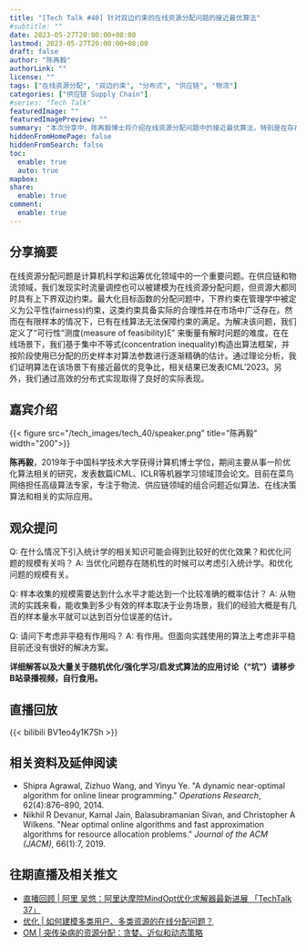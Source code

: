 ```yaml
---
title: "[Tech Talk #40] 针对双边约束的在线资源分配问题的接近最优算法"
#subtitle: ""
date: 2023-05-27T20:00:00+08:00
lastmod: 2023-05-27T20:00:00+08:00
draft: false
author: "陈再毅"
authorLink: ""
license: ""
tags: ["在线资源分配", "双边约束", "分布式", "供应链", "物流"]
categories: ["供应链 Supply Chain"]
#series: "Tech Talk"
featuredImage: ""
featuredImagePreview: ""
summary: "本次分享中，陈再毅博士将介绍在线资源分配问题中的接近最优算法，特别是在存在双边约束的情况下。他将讨论算法的设计思路、理论分析以及在供应链和物流领域的应用实践。"
hiddenFromHomePage: false
hiddenFromSearch: false
toc:
  enable: true
  auto: true
mapbox:
share:
  enable: true
comment:
  enable: true
---
```




## 分享摘要
在线资源分配问题是计算机科学和运筹优化领域中的一个重要问题。在供应链和物流领域，我们发现实时流量调控也可以被建模为在线资源分配问题，但资源大都同时具有上下界双边约束。最大化目标函数的分配问题中，下界约束在管理学中被定义为公平性(fairness)约束，这类约束具备实际的合理性并在市场中广泛存在。然而在有限样本的情况下，已有在线算法无法保障约束的满足。为解决该问题，我们定义了“可行性”测度(measure of feasibility)ξ” 来衡量有解时问题的难度。在在线场景下，我们基于集中不等式(concentration inequality)构造出算法框架，并按阶段使用已分配的历史样本对算法参数进行逐渐精确的估计。通过理论分析，我们证明算法在该场景下有接近最优的竞争比，相关结果已发表ICML’2023。另外，我们通过高效的分布式实现取得了良好的实际表现。

## 嘉宾介绍
{{< figure src="/tech_images/tech_40/speaker.png" title="陈再毅" width="200">}}

**陈再毅**，2019年于中国科学技术大学获得计算机博士学位，期间主要从事一阶优化算法相关的研究，发表数篇ICML、ICLR等机器学习领域顶会论文。目前在菜鸟网络担任高级算法专家，专注于物流、供应链领域的组合问题近似算法、在线决策算法和相关的实际应用。

## 观众提问
Q: 在什么情况下引入统计学的相关知识可能会得到比较好的优化效果？和优化问题的规模有关吗？
A: 当优化问题存在随机性的时候可以考虑引入统计学。和优化问题的规模有关。

Q: 样本收集的规模需要达到什么水平才能达到一个比较准确的概率估计？
A: 从物流的实践来看，能收集到多少有效的样本取决于业务场景，我们的经验大概是有几百的样本量水平就可以达到百分位误差的估计。

Q: 请问下考虑非平稳有作用吗？
A: 有作用。但面向实践使用的算法上考虑非平稳目前还没有很好的解决方案。

**详细解答以及大量关于随机优化/强化学习/启发式算法的应用讨论（“坑”）请移步B站录播视频，自行食用。**

## 直播回放
{{< bilibili BV1eo4y1K7Sh >}}

## 相关资料及延伸阅读

- Shipra Agrawal, Zizhuo Wang, and Yinyu Ye. "A dynamic near-optimal algorithm for online linear programming." *Operations Research*, 62(4):876–890, 2014.
- Nikhil R Devanur, Kamal Jain, Balasubramanian Sivan, and Christopher A Wilkens. "Near optimal online algorithms and fast approximation algorithms for resource allocation problems." *Journal of the ACM (JACM)*, 66(1):7, 2019.

## 往期直播及相关推文

- [直播回顾 | 阿里 吴悠：阿里达摩院MindOpt优化求解器最新进展 「TechTalk 37」](http://mp.weixin.qq.com/s?__biz=Mzk0ODMwMjMwMA==&mid=2247601082&idx=2&sn=73d94c55a226fa9321c3c5b38a48a532&chksm=c36ab309f41d3a1f32ec89fd57af9b95f3a38fb8567b25e3138d3a699debf610ba7af084eac9&scene=21#wechat_redirect)
- [优化 | 如何建模多类用户、多类资源的在线分配问题？](https://mp.weixin.qq.com/s?__biz=Mzk0ODMwMjMwMA==&mid=2247594203&idx=1&sn=72603766c5071ae29922b7f54a2ad391&chksm=c36a8868f41d017e5ff23f0f4fd64cc15038de301e7210e82762ccbea4883ce9fe3cb6d40dec&scene=21#wechat_redirect)
- [OM | 突传染病的资源分配：贪婪、近似和动态策略](http://mp.weixin.qq.com/s?__biz=Mzk0ODMwMjMwMA==&mid=2247527450&idx=1&sn=5c071b7b09279598afc4a29c4f15d0f9&chksm=c36b94a9f41c1dbf3ac19a1e0981cce93c8376be609727183b4684012f9e4795085d190f4135&scene=21#wechat_redirect)